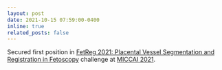 ```yaml
---
layout: post
date: 2021-10-15 07:59:00-0400
inline: true
related_posts: false
---
```


Secured first position in [FetReg 2021: Placental Vessel Segmentation and Registration in Fetoscopy](https://www.synapse.org/Synapse:syn25313156/wiki/609152) challenge at [MICCAI 2021](https://miccai2021.org/en/).